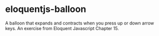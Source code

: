 # eloquentjs-balloon
A balloon that expands and contracts when you press up or down arrow keys. An exercise from Eloquent Javascript Chapter 15.
